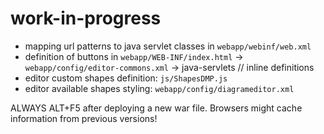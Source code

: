 # work-in-progress

- mapping url patterns to java servlet classes in `webapp/webinf/web.xml`
- definition of buttons in `webapp/WEB-INF/index.html` -> `webapp/config/editor-commons.xml` -> java-servlets // inline definitions
- editor custom shapes definition: `js/ShapesDMP.js`
- editor available shapes styling: `webapp/config/diagrameditor.xml`

ALWAYS ALT+F5 after deploying a new war file. Browsers might cache information from previous versions!